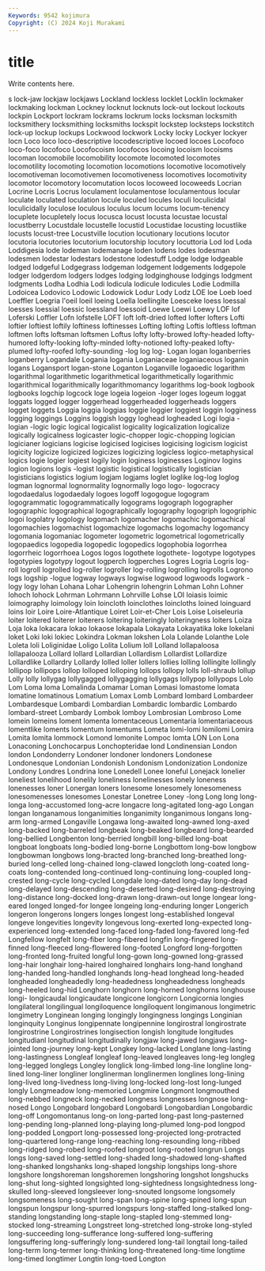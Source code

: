 ```yaml
---
Keywords: 9542 kojimura
Copyright: (C) 2024 Koji Murakami
---
```


# title

Write contents here.



s lock-jaw lockjaw lockjaws Lockland lockless locklet Locklin lockmaker
lockmaking lockman Lockney locknut locknuts lock-out lockout lockouts lockpin Lockport
lockram lockrams lockrum locks locksman locksmith locksmithery locksmithing locksmiths lockspit
lockstep locksteps lockstitch lock-up lockup lockups Lockwood lockwork Locky locky
Lockyer lockyer locn Loco loco loco-descriptive locodescriptive locoed locoes Locofoco
loco-foco locofoco Locofocoism locofocos locoing locoism locoisms locoman locomobile locomobility
locomote locomoted locomotes locomotility locomoting locomotion locomotions locomotive locomotively locomotiveman
locomotivemen locomotiveness locomotives locomotivity locomotor locomotory locomutation locos locoweed locoweeds
Locrian Locrine Locris Locrus loculament loculamentose loculamentous locular loculate loculated
loculation locule loculed locules loculi loculicidal loculicidally loculose loculous loculus
locum locums locum-tenency locuplete locupletely locus locusca locust locusta locustae
locustal locustberry Locustdale locustelle locustid Locustidae locusting locustlike locusts locust-tree
Locustville locution locutionary locutions locutor locutoria locutories locutorium locutorship locutory
locuttoria Lod lod Loda Loddigesia lode lodeman lodemanage loden lodens
lodes lodesman lodesmen lodestar lodestars lodestone lodestuff Lodge lodge lodgeable
lodged lodgeful Lodgegrass lodgeman lodgement lodgements lodgepole lodger lodgerdom lodgers
lodges lodging lodginghouse lodgings lodgment lodgments Lodha Lodhia Lodi lodicula
lodicule lodicules Lodie Lodmilla Lodoicea Lodovico Lodowic Lodowick Lodur Lody
Lodz LOE loe Loeb loed Loeffler Loegria l'oeil loeil loeing
Loella loellingite Loesceke loess loessal loesses loessial loessic loessland loessoid
Loewe Loewi Loewy LOF lof Loferski Loffler Lofn lofstelle LOFT
loft loft-dried lofted lofter lofters Lofti loftier loftiest loftily loftiness
loftinesses Lofting lofting Loftis loftless loftman loftmen lofts loftsman loftsmen
Loftus lofty lofty-browed lofty-headed lofty-humored lofty-looking lofty-minded lofty-notioned lofty-peaked lofty-plumed
lofty-roofed lofty-sounding -log log log- Logan logan loganberries loganberry Logandale
Logania logania Loganiaceae loganiaceous loganin logans Logansport logan-stone Loganton Loganville
logaoedic logarithm logarithmal logarithmetic logarithmetical logarithmetically logarithmic logarithmical logarithmically logarithmomancy
logarithms log-book logbook logbooks logchip logcock loge logeia logeion -loger
loges logeum loggat loggats logged logger loggerhead loggerheaded loggerheads loggers
logget loggets Loggia loggia loggias loggie loggier loggiest loggin logginess
logging loggings Loggins loggish loggy loghead logheaded Logi logia -logian
-logic logic logical logicalist logicality logicalization logicalize logically logicalness logicaster
logic-chopper logic-chopping logician logicianer logicians logicise logicised logicises logicising logicism
logicist logicity logicize logicized logicizes logicizing logicless logico-metaphysical logics logie
logier logiest logily login loginess loginesses Loginov logins logion logions
logis -logist logistic logistical logistically logistician logisticians logistics logium logjam
logjams loglet loglike log-log loglog logman lognormal lognormality lognormally logo
logo- logocracy logodaedalus logodaedaly logoes logoff logogogue logogram logogrammatic logogrammatically
logograms logograph logographer logographic logographical logographically logography logogriph logogriphic logoi
logolatry logology logomach logomacher logomachic logomachical logomachies logomachist logomachize logomachs
logomachy logomancy logomania logomaniac logometer logometric logometrical logometrically logopaedics logopedia
logopedic logopedics logophobia logorrhea logorrheic logorrhoea Logos logos logothete logothete-
logotype logotypes logotypies logotypy logout logperch logperches Logres Logria Logris
log-roll logroll logrolled log-roller logroller log-rolling logrolling logrolls Logrono logs
logship -logue logway logways logwise logwood logwoods logwork -logy logy
lohan Lohana Lohar Lohengrin lohengrin Lohman Lohn Lohner lohoch lohock
Lohrman Lohrmann Lohrville Lohse LOI loiasis loimic loimography loimology loin
loincloth loinclothes loincloths loined loinguard loins loir Loire Loire-Atlantique Loiret
Loir-et-Cher Lois Loise Loiseleuria loiter loitered loiterer loiterers loitering loiteringly
loiteringness loiters Loiza Loja loka lokacara lokao lokaose lokapala Lokayata
Lokayatika loke lokelani loket Loki loki lokiec Lokindra Lokman lokshen
Lola Lolande Lolanthe Lole Loleta loli Loliginidae Loligo Lolita Lolium
loll Lolland lollapaloosa lollapalooza Lollard lollard Lollardian Lollardism Lollardist Lollardize
Lollardlike Lollardry Lollardy lolled loller lollers lollies lolling lollingite lollingly
lollipop lollipops lollop lolloped lolloping lollops lollopy lolls loll-shraub lollup
Lolly lolly lollygag lollygagged lollygagging lollygags lollypop lollypops Lolo Lom
Loma loma Lomalinda Lomamar Loman Lomasi lomastome lomata lomatine lomatinous
Lomatium Lomax Lomb Lombard lombard Lombardeer Lombardesque Lombardi Lombardian Lombardic
lombardic Lombardo lombard-street Lombardy Lombok lomboy Lombrosian Lombroso Lome lomein
lomeins loment lomenta lomentaceous Lomentaria lomentariaceous lomentlike loments lomentum lomentums
Lometa lomi-lomi lomilomi Lomira Lomita lomita lommock Lomond lomonite Lompoc
lomta LON Lon Lona Lonaconing Lonchocarpus Lonchopteridae lond Londinensian London
london Londonderry Londoner londoner londoners Londonese Londonesque Londonian Londonish Londonism
Londonization Londonize Londony Londres Londrina lone Lonedell Lonee loneful Lonejack
lonelier loneliest lonelihood lonelily loneliness lonelinesses lonely loneness lonenesses loner
Lonergan loners lonesome lonesomely lonesomeness lonesomenesses lonesomes Lonestar Lonetree Loney
-long Long long long- longa long-accustomed long-acre longacre long-agitated long-ago
Longan longan longanamous longanimities longanimity longanimous longans long-arm long-armed Longaville
Longawa long-awaited long-awned long-axed long-backed long-barreled longbeak long-beaked longbeard long-bearded
long-bellied Longbenton long-berried longbill long-billed long-boat longboat longboats long-bodied long-borne
Longbottom long-bow longbow longbowman longbows long-bracted long-branched long-breathed long-buried long-celled
long-chained long-clawed longcloth long-coated long-coats long-contended long-continued long-continuing long-coupled long-crested
long-cycle long-cycled Longdale long-dated long-day long-dead long-delayed long-descending long-deserted long-desired
long-destroying long-distance long-docked long-drawn long-drawn-out longe longear long-eared longed longed-for
longee longeing long-enduring longer Longerich longeron longerons longers longes longest
long-established longeval longeve longevities longevity longevous long-exerted long-expected long-experienced long-extended
long-faced long-faded long-favored long-fed Longfellow longfelt long-fiber long-fibered longfin long-fingered
long-finned long-fleeced long-flowered long-footed Longford long-forgotten long-fronted long-fruited longful long-gown
long-gowned long-grassed long-hair longhair long-haired longhaired longhairs long-hand longhand long-handed
long-handled longhands long-head longhead long-headed longheaded longheadedly long-headedness longheadedness longheads
long-heeled long-hid Longhorn longhorn long-horned longhorns longhouse longi- longicaudal longicaudate
longicone longicorn Longicornia longies longilateral longilingual longiloquence longiloquent longimanous longimetric
longimetry Longinean longing longingly longingness longings Longinian longinquity Longinus longipennate
longipennine longirostral longirostrate longirostrine Longirostrines longisection longish longitude longitudes longitudianl
longitudinal longitudinally longjaw long-jawed longjaws long-jointed long-journey long-kept Longkey long-lacked
Longlane long-lasting long-lastingness Longleaf longleaf long-leaved longleaves long-leg longleg long-legged
longlegs Longley longlick long-limbed long-line longline long-lined long-liner longliner longlinerman
longlinermen longlines long-lining long-lived long-livedness long-living long-locked long-lost long-lunged longly
Longmeadow long-memoried Longmire Longmont longmouthed long-nebbed longneck long-necked longness longnesses
longnose long-nosed Longo Longobard longobard Longobardi Longobardian Longobardic long-off Longomontanus
long-on long-parted long-past long-pasterned long-pending long-planned long-playing long-plumed long-pod longpod
long-podded Longport long-possessed long-projected long-protracted long-quartered long-range long-reaching long-resounding long-ribbed
long-ridged long-robed long-roofed longroot long-rooted longrun Longs longs long-saved long-settled
long-shaded long-shadowed long-shafted long-shanked longshanks long-shaped longship longships long-shore longshore
longshoreman longshoremen longshoring longshot longshucks long-shut long-sighted longsighted long-sightedness longsightedness
long-skulled long-sleeved longsleever long-snouted longsome longsomely longsomeness long-sought long-span long-spine
long-spined long-spun longspun longspur long-spurred longspurs long-staffed long-stalked long-standing longstanding
long-staple long-stapled long-stemmed long-stocked long-streaming Longstreet long-stretched long-stroke long-styled long-succeeding
long-sufferance long-suffered long-suffering longsuffering long-sufferingly long-sundered long-tail longtail long-tailed long-term
long-termer long-thinking long-threatened long-time longtime long-timed longtimer Longtin long-toed Longton
